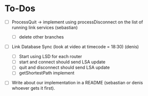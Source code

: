 # To-Dos
- [ ] ProcessQuit -> implement using processDisconnect on the list of running link services (sebastian)
    - [ ] delete other branches
- [ ] Link Database Sync (look at video at timecode = 18:30) (denis)
    - [ ] Start using LSD for each router
    - [ ] start and connect should send LSA update
    - [ ] quit and disconnect should send LSA update
    - [ ] getShortestPath implement
- [ ] Write about our implementation in a README (sebastian or denis whoever gets it first).

